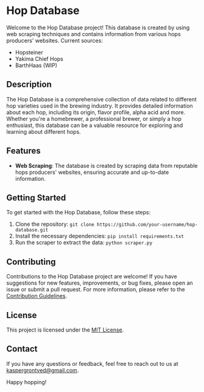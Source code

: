 # Hop Database

Welcome to the Hop Database project! This database is created by using web scraping techniques and contains information from various hops producers' websites. 
Current sources: 
* Hopsteiner
* Yakima Chief Hops
* BarthHaas (WIP)

## Description

The Hop Database is a comprehensive collection of data related to different hop varieties used in the brewing industry. It provides detailed information about each hop, including its origin, flavor profile, alpha acid and more. Whether you're a homebrewer, a professional brewer, or simply a hop enthusiast, this database can be a valuable resource for exploring and learning about different hops.

## Features

- **Web Scraping**: The database is created by scraping data from reputable hops producers' websites, ensuring accurate and up-to-date information.

## Getting Started

To get started with the Hop Database, follow these steps:

1. Clone the repository: `git clone https://github.com/your-username/hop-database.git`
2. Install the necessary dependencies: `pip install requirements.txt`
3. Run the scraper to extract the data: `python scraper.py`

## Contributing

Contributions to the Hop Database project are welcome! If you have suggestions for new features, improvements, or bug fixes, please open an issue or submit a pull request. For more information, please refer to the [Contribution Guidelines](CONTRIBUTING.md).

## License

This project is licensed under the [MIT License](LICENSE).

## Contact

If you have any questions or feedback, feel free to reach out to us at kaspergrontved@gmail.com.

Happy hopping!
